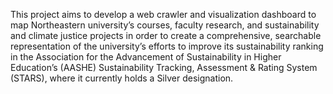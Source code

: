 This project aims to develop a web crawler and visualization dashboard to map Northeastern university’s courses, faculty research, and sustainability and climate justice projects in order to create a comprehensive, searchable representation of the university’s efforts to improve its sustainability ranking in the Association for the Advancement of Sustainability in Higher Education’s (AASHE) Sustainability Tracking, Assessment & Rating System (STARS), where it currently holds a Silver designation.
